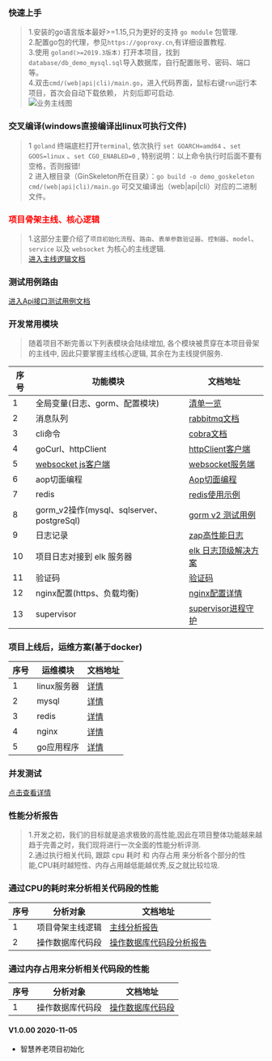 ###    快速上手
>   1.安装的go语言版本最好>=1.15,只为更好的支持 `go module` 包管理.  
>   2.配置go包的代理，参见`https://goproxy.cn`,有详细设置教程.    
>   3.使用 `goland(>=2019.3版本)` 打开本项目，找到`database/db_demo_mysql.sql`导入数据库，自行配置账号、密码、端口等。    
>   4.双击`cmd/(web|api|cli)/main.go`，进入代码界面，鼠标右键`run`运行本项目，首次会自动下载依赖， 片刻后即可启动.    
>![业务主线图](https://www.ginskeleton.com/GinSkeleton.jpg)  

###  交叉编译(windows直接编译出linux可执行文件)    
>   1 `goland` 终端底栏打开`terminal`, 依次执行 `set GOARCH=amd64` 、`set GOOS=linux` 、`set CGO_ENABLED=0` , 特别说明：以上命令执行时后面不要有空格，否则报错!    
>   2 进入根目录（GinSkeleton所在目录）：`go build -o demo_goskeleton cmd/(web|api|cli)/main.go` 可交叉编译出（web|api|cli）对应的二进制文件。     

###    <font color="red">项目骨架主线、核心逻辑</font>  
>   1.这部分主要介绍了`项目初始化流程`、`路由`、`表单参数验证器`、`控制器`、`model`、`service` 以及 `websocket` 为核心的主线逻辑.   
[进入主线逻辑文档](docs/document.md)  

###    测试用例路由  
[进入Api接口测试用例文档](docs/api_doc.md)      

###    开发常用模块  
>   随着项目不断完善以下列表模块会陆续增加, 各个模块被贯穿在本项目骨架的主线中, 因此只要掌握主线核心逻辑, 其余在为主线提供服务.  

序号|功能模块 | 文档地址  
---|---|---
1| 全局变量(日志、gorm、配置模块)|  [清单一览](docs/global_variable.md)  
2 | 消息队列| [rabbitmq文档](docs/rabbitmq.md)   
3 | cli命令| [cobra文档](docs/cobra.md) 
4 | goCurl、httpClient|[httpClient客户端](https://gitee.com/daitougege/goCurl) 
5|[websocket js客户端](docs/ws_js_client.md)| [websocket服务端](app/service/websocket/ws.go)  
6|aop切面编程| [Aop切面编程](docs/aop.md) 
7|redis| [redis使用示例](test/redis_test.go) 
8|gorm_v2操作(mysql、sqlserver、postgreSql)| [gorm v2 测试用例](test/gormv2_test.go) 
9|日志记录|  [zap高性能日志](docs/zap_log.md) 
10|项目日志对接到 elk 服务器|  [elk 日志顶级解决方案](docs/elk_log.md) 
11| 验证码|  [验证码](docs/captcha.md)
12| nginx配置(https、负载均衡)|[nginx配置详情](docs/nginx.md) 
13|supervisor| [supervisor进程守护](docs/supervisor.md)   


###    项目上线后，运维方案(基于docker)    
序号|运维模块 | 文档地址  
---|---|---
1 | linux服务器| [详情](docs/deploy_linux.md)   
2 | mysql| [详情](docs/deploy_mysql.md)  
3 | redis| [详情](docs/deploy_redis.md)    
4 | nginx| [详情](docs/deploy_nginx.md)   
5 | go应用程序| [详情](docs/deploy_go.md)  

### 并发测试
[点击查看详情](docs/bench_cpu_memory.md)

### 性能分析报告  
> 1.开发之初，我们的目标就是追求极致的高性能,因此在项目整体功能越来越趋于完善之时，我们现将进行一次全面的性能分析评测.    
> 2.通过执行相关代码, 跟踪 cpu 耗时 和 内存占用 来分析各个部分的性能,CPU耗时越短性、内存占用越低能越优秀,反之就比较垃圾.        

###  通过CPU的耗时来分析相关代码段的性能  
序号|分析对象 | 文档地址  
---|---|---
1| 项目骨架主线逻辑| [主线分析报告](./docs/project_analysis_1.md)
2| 操作数据库代码段| [操作数据库代码段分析报告](./docs/project_analysis_2.md)

###  通过内存占用来分析相关代码段的性能 
序号|分析对象 | 文档地址  
---|---|---
1| 操作数据库代码段| [操作数据库代码段](./docs/project_analysis_3.md) 
 
 #### V1.0.00  2020-11-05  
 * 智慧养老项目初始化  